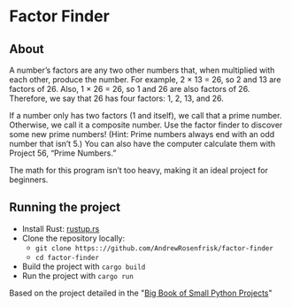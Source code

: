 # Factor Finder

## About

A number’s factors are any two other numbers that, when multiplied with each other, 
produce the number. For example, 2 × 13 = 26, so 2 and 13 are factors of 26. Also, 
1 × 26 = 26, so 1 and 26 are also factors of 26. Therefore, we say that 26 has 
four factors: 1, 2, 13, and 26.

If a number only has two factors (1 and itself), we call that a prime number. Otherwise, 
we call it a composite number. Use the factor finder to discover some new prime numbers! 
(Hint: Prime numbers always end with an odd number that isn’t 5.) You can also have the 
computer calculate them with Project 56, “Prime Numbers.”

The math for this program isn’t too heavy, making it an ideal project for beginners.

## Running the project
* Install Rust: [rustup.rs](https://rustup.rs/)
* Clone the repository locally:
  * `git clone https:://github.com/AndrewRosenfrisk/factor-finder`
  * `cd factor-finder`
* Build the project with `cargo build`
* Run the project with `cargo run`

Based on the project detailed in the "[Big Book of Small Python Projects](https://inventwithpython.com/bigbookpython/project24.html)"
